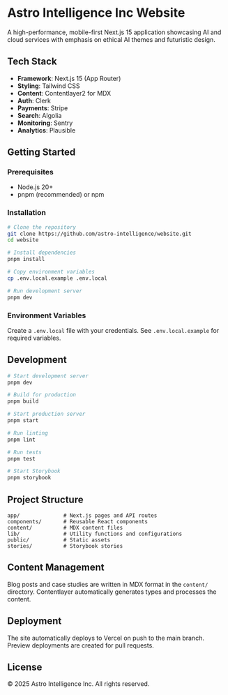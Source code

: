 # Astro Intelligence Inc Website

A high-performance, mobile-first Next.js 15 application showcasing AI and cloud services with emphasis on ethical AI themes and futuristic design.

## Tech Stack

- **Framework**: Next.js 15 (App Router)
- **Styling**: Tailwind CSS
- **Content**: Contentlayer2 for MDX
- **Auth**: Clerk
- **Payments**: Stripe
- **Search**: Algolia
- **Monitoring**: Sentry
- **Analytics**: Plausible

## Getting Started

### Prerequisites

- Node.js 20+
- pnpm (recommended) or npm

### Installation

```bash
# Clone the repository
git clone https://github.com/astro-intelligence/website.git
cd website

# Install dependencies
pnpm install

# Copy environment variables
cp .env.local.example .env.local

# Run development server
pnpm dev
```

### Environment Variables

Create a `.env.local` file with your credentials. See `.env.local.example` for required variables.

## Development

```bash
# Start development server
pnpm dev

# Build for production
pnpm build

# Start production server
pnpm start

# Run linting
pnpm lint

# Run tests
pnpm test

# Start Storybook
pnpm storybook
```

## Project Structure

```
app/              # Next.js pages and API routes
components/       # Reusable React components
content/          # MDX content files
lib/              # Utility functions and configurations
public/           # Static assets
stories/          # Storybook stories
```

## Content Management

Blog posts and case studies are written in MDX format in the `content/` directory. Contentlayer automatically generates types and processes the content.

## Deployment

The site automatically deploys to Vercel on push to the main branch. Preview deployments are created for pull requests.

## License

© 2025 Astro Intelligence Inc. All rights reserved.

